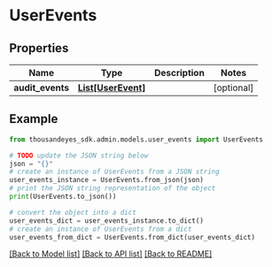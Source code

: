 # UserEvents


## Properties

Name | Type | Description | Notes
------------ | ------------- | ------------- | -------------
**audit_events** | [**List[UserEvent]**](UserEvent.md) |  | [optional] 

## Example

```python
from thousandeyes_sdk.admin.models.user_events import UserEvents

# TODO update the JSON string below
json = "{}"
# create an instance of UserEvents from a JSON string
user_events_instance = UserEvents.from_json(json)
# print the JSON string representation of the object
print(UserEvents.to_json())

# convert the object into a dict
user_events_dict = user_events_instance.to_dict()
# create an instance of UserEvents from a dict
user_events_from_dict = UserEvents.from_dict(user_events_dict)
```
[[Back to Model list]](../README.md#documentation-for-models) [[Back to API list]](../README.md#documentation-for-api-endpoints) [[Back to README]](../README.md)



